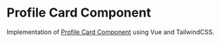 # Profile Card Component
Implementation of [Profile Card Component](https://www.frontendmentor.io/challenges/profile-card-component-cfArpWshJ) using Vue and TailwindCSS.